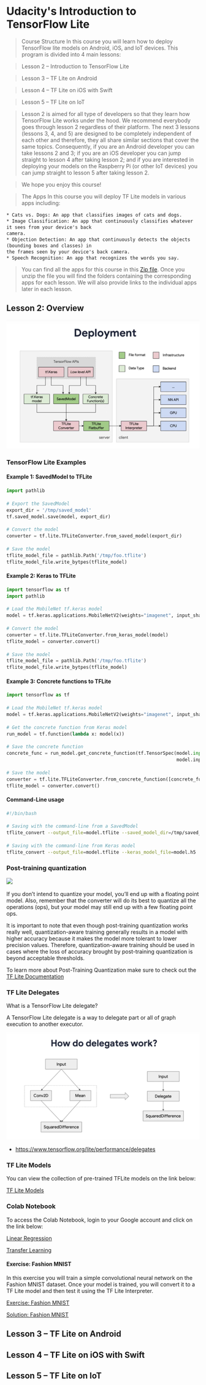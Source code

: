 # Udacity's Introduction to TensorFlow Lite

> Course Structure
> In this course you will learn how to deploy TensorFlow lite models on Android, iOS, and IoT devices.
> This program is divided into 4 main lessons:

> Lesson 2 – Introduction to TensorFlow Lite

> Lesson 3 – TF Lite on Android

> Lesson 4 – TF Lite on iOS with Swift

> Lesson 5 – TF Lite on IoT

> Lesson 2 is aimed for all type of developers so that they learn how TensorFlow Lite works under the
> hood. We recommend everybody goes through lesson 2 regardless of their platform. The next 3 lessons
> (lessons 3, 4, and 5) are designed to be completely independent of each other and therefore, they
> all share similar sections that cover the same topics. Consequently, if you are an Android developer
> you can take lessons 2 and 3; if you are an iOS developer you can jump straight to lesson 4 after
> taking lesson 2; and if you are interested in deploying your models on the Raspberry Pi (or other
> IoT devices) you can jump straight to lesson 5 after taking lesson 2.

> We hope you enjoy this course!

> The Apps
> In this course you will deploy TF Lite models in various apps including:

    * Cats vs. Dogs: An app that classifies images of cats and dogs.
    * Image Classification: An app that continuously classifies whatever it sees from your device's back
    camera.
    * Objection Detection: An app that continuously detects the objects (bounding boxes and classes) in
    the frames seen by your device's back camera.
    * Speech Recognition: An app that recognizes the words you say.

> You can find all the apps for this course in this [Zip
file](https://video.udacity-data.com/topher/2019/September/5d8e8cb3_tflite-apps/tflite-apps.zip).
> Once you unzip the file you will find the folders containing the corresponding apps for each
> lesson. We will also provide links to the individual apps later in each lesson.

## Lesson 2: Overview

![](./inc/lesson-2/deployment.png?raw=true)

### TensorFlow Lite Examples

#### Example 1: SavedModel to TFLite

```python
import pathlib

# Export the SavedModel
export_dir = '/tmp/saved_model'
tf.saved_model.save(model, export_dir)

# Convert the model
converter = tf.lite.TFLiteConverter.from_saved_model(export_dir)

# Save the model
tflite_model_file = pathlib.Path('/tmp/foo.tflite')
tflite_model_file.write_bytpes(tflite_model)
```

#### Example 2: Keras to TFLite

```python
import tensorflow as tf
import pathlib

# Load the MobileNet tf.keras model
model = tf.keras.applications.MobileNetV2(weights="imagenet", input_shape=(224, 224, 3))

# Convert the model
converter = tf.lite.TFLiteConverter.from_keras_model(model)
tflite_model = converter.convert()

# Save the model
tflite_model_file = pathlib.Path('/tmp/foo.tflite')
tflite_model_file.write_bytpes(tflite_model)
```

#### Example 3: Concrete functions to TFLite

```python
import tensorflow as tf

# Load the MobileNet tf.keras model
model = tf.keras.applications.MobileNetV2(weights="imagenet", input_shape=(224, 224, 3))

# Get the concrete function from Keras model
run_model = tf.function(lambda x: model(x))

# Save the concrete function
concrete_func = run_model.get_concrete_function(tf.TensorSpec(model.input[0].shape,
                                                              model.inputs[0]dtype))

# Save the model
converter = tf.lite.TFLiteConverter.from_concrete_function([concrete_func])
tflite_model = converter.convert()

```

#### Command-Line usage

```bash
#!/bin/bash

# Saving with the command-line from a SavedModel
tflite_convert --output_file=model.tflite --saved_model_dir=/tmp/saved_model

# Saving with the command-line from Keras model
tflite_convert --output_file=model.tflite --keras_model_file=model.h5
```

### Post-training quantization

![](https://www.tensorflow.org/lite/performance/images/optimization.jpg)

If you don’t intend to quantize your model, you’ll end up with a floating point model. Also,
remember that the converter will do its best to quantize all the operations (ops), but your model
may still end up with a few floating point ops.

It is important to note that even though post-training quantization works really well,
quantization-aware training generally results in a model with higher accuracy because it makes the
model more tolerant to lower precision values. Therefore, quantization-aware training should be used
in cases where the loss of accuracy brought by post-training quantization is beyond acceptable
thresholds.

To learn more about Post-Training Quantization make sure to check out the [TF Lite Documentation](https://www.tensorflow.org/lite/performance/post_training_quantization)

### TF Lite Delegates

What is a TensorFlow Lite delegate?

A TensorFlow Lite delegate is a way to delegate part or all of graph execution to another executor.

![](./inc/lesson-2/delegates.png?raw=true)

* https://www.tensorflow.org/lite/performance/delegates

### TF Lite Models

You can view the collection of pre-trained TFLite models on the link below:

[TF Lite Models](https://www.tensorflow.org/lite/models)

### Colab Notebook

To access the Colab Notebook, login to your Google account and click on the link below:

[Linear Regression](https://colab.research.google.com/github/tensorflow/examples/blob/master/courses/udacity_intro_to_tensorflow_lite/tflite_c01_linear_regression.ipynb)

[Transfer Learning](https://colab.research.google.com/github/tensorflow/examples/blob/master/courses/udacity_intro_to_tensorflow_lite/tflite_c02_transfer_learning.ipynb)

#### Exercise: Fashion MNIST

In this exercise you will train a simple convolutional
neural network on the Fashion MNIST dataset. Once your model is trained, you will convert it to a TF
Lite model and then test it using the TF Lite Interpreter.

[Exercise: Fashion MNIST](https://colab.research.google.com/github/tensorflow/examples/blob/master/courses/udacity_intro_to_tensorflow_lite/tflite_c03_exercise_convert_model_to_tflite.ipynb)

[Solution: Fashion MNIST](https://colab.research.google.com/github/tensorflow/examples/blob/master/courses/udacity_intro_to_tensorflow_lite/tflite_c04_exercise_convert_model_to_tflite_solution.ipynb)

## Lesson 3 – TF Lite on Android

## Lesson 4 – TF Lite on iOS with Swift

## Lesson 5 – TF Lite on IoT
